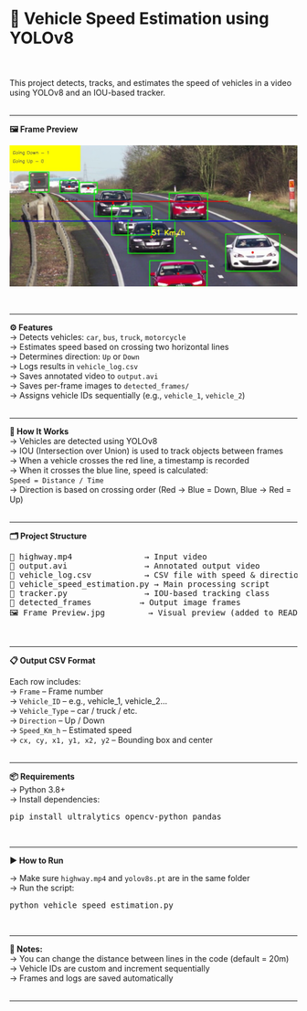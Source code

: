 # 🚗 Vehicle Speed Estimation using YOLOv8<br/><br/>

This project detects, tracks, and estimates the speed of vehicles in a video using YOLOv8 and an IOU-based tracker.<br/><br/>

<hr/>

<b>🖼️ Frame Preview</b><br/>
<p align="center">
  <img src="Frame%20Preview.jpg" width="720"/>
</p><br/>

<hr/>

<b>⚙️ Features</b><br/>
→ Detects vehicles: <code>car</code>, <code>bus</code>, <code>truck</code>, <code>motorcycle</code><br/>
→ Estimates speed based on crossing two horizontal lines<br/>
→ Determines direction: <code>Up</code> or <code>Down</code><br/>
→ Logs results in <code>vehicle_log.csv</code><br/>
→ Saves annotated video to <code>output.avi</code><br/>
→ Saves per-frame images to <code>detected_frames/</code><br/>
→ Assigns vehicle IDs sequentially (e.g., <code>vehicle_1</code>, <code>vehicle_2</code>)<br/><br/>

<hr/>

<b>🧠 How It Works</b><br/>
→ Vehicles are detected using YOLOv8<br/>
→ IOU (Intersection over Union) is used to track objects between frames<br/>
→ When a vehicle crosses the red line, a timestamp is recorded<br/>
→ When it crosses the blue line, speed is calculated:<br/>
<code>Speed = Distance / Time</code><br/>
→ Direction is based on crossing order (Red → Blue = Down, Blue → Red = Up)<br/><br/>

<hr/>

<b>🗂️ Project Structure</b><br/>

<pre>
🎥 highway.mp4               → Input video
🎥 output.avi                → Annotated output video
📄 vehicle_log.csv           → CSV file with speed & direction logs
📄 vehicle_speed_estimation.py → Main processing script
📄 tracker.py                → IOU-based tracking class
📁 detected_frames          → Output image frames
🖼️ Frame Preview.jpg         → Visual preview (added to README)
</pre><br/>

<hr/>

<b>📋 Output CSV Format</b><br/>

Each row includes:<br/>
→ <code>Frame</code> – Frame number<br/>
→ <code>Vehicle_ID</code> – e.g., vehicle_1, vehicle_2...<br/>
→ <code>Vehicle_Type</code> – car / truck / etc.<br/>
→ <code>Direction</code> – Up / Down<br/>
→ <code>Speed_Km_h</code> – Estimated speed<br/>
→ <code>cx, cy, x1, y1, x2, y2</code> – Bounding box and center<br/><br/>

<hr/>

<b>📦 Requirements</b><br/>
→ Python 3.8+<br/>
→ Install dependencies:<br/>

<pre>
pip install ultralytics opencv-python pandas
</pre><br/>

<hr/>

<b>▶️ How to Run</b><br/>

→ Make sure <code>highway.mp4</code> and <code>yolov8s.pt</code> are in the same folder<br/>
→ Run the script:<br/>

<pre>
python vehicle_speed_estimation.py
</pre><br/>

<hr/>

<b>📌 Notes:</b><br/>
→ You can change the distance between lines in the code (default = 20m)<br/>
→ Vehicle IDs are custom and increment sequentially<br/>
→ Frames and logs are saved automatically<br/><br/>

<hr/>
